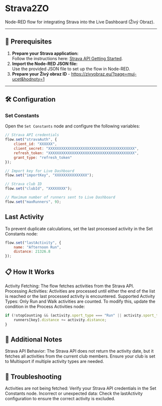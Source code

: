 # Strava2ZO
Node-RED flow for integrating Strava into the Live Dashboard (Živý Obraz).

---

## 🌟 Prerequisites
1. **Prepare your Strava application:**  
   Follow the instructions here: [Strava API Getting Started](https://developers.strava.com/docs/getting-started/).
2. **Import the Node-RED JSON file:**  
   Use the provided JSON file to set up the flow in Node-RED.
3. **Prepare your Živý obraz ID** - https://zivyobraz.eu/?page=muj-ucet&hodnoty=1

---

## 🛠️ Configuration
### Set Constants
Open the `Set Constants` node and configure the following variables:

```javascript
// Strava API credentials
flow.set("stravaAuth", {
    client_id: "XXXXXX",
    client_secret: "XXXXXXXXXXXXXXXXXXXXXXXXXXXXXXXXXXXXXXXX",
    refresh_token: "XXXXXXXXXXXXXXXXXXXXXXXXXXXXXXXXXXXXXXXX",
    grant_type: "refresh_token"
});

// Import key for Live Dashboard
flow.set("importKey", "XXXXXXXXXXXXXXX");

// Strava club ID
flow.set("clubId", "XXXXXXXX");

// Maximum number of runners sent to Live Dashboard
flow.set("maxRunners", 9);
```


## Last Activity
To prevent duplicate calculations, set the last processed activity in the Set Constants node:

```javascript
flow.set("lastActivity", {
    name: "Afternoon Run",
    distance: 21326.8
});
```


## 📋 How It Works
Activity Fetching: The flow fetches activities from the Strava API.
Processing Activities: Activities are processed until either the end of the list is reached or the last processed activity is encountered.
Supported Activity Types:
Only Run and Walk activities are counted. To modify this, update the condition in the Process Activities node:

```javascript
if (!stopCounting && (activity.sport_type === "Run" || activity.sport_type === "Walk")) {
    runners[key].distance += activity.distance;
}
```

## 🔗 Additional Notes
Strava API Behavior:
The Strava API does not return the activity date, but it fetches all activities from the current club members.
Ensure your club is set to Multisport if multiple activity types are needed.
## 🧰 Troubleshooting
Activities are not being fetched:
Verify your Strava API credentials in the Set Constants node.
Incorrect or unexpected data:
Check the lastActivity configuration to ensure the correct activity is excluded.

